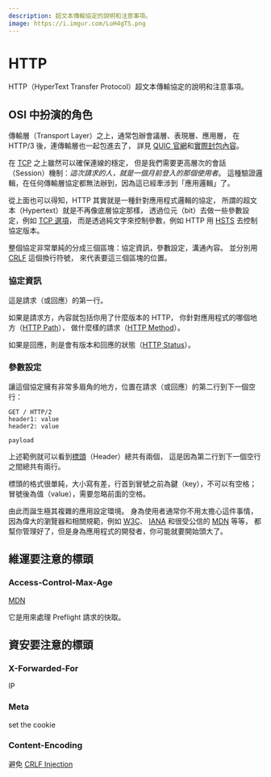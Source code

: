 ```yaml
---
description: 超文本傳輸協定的說明和注意事項。
image: https://i.imgur.com/LoH4gTS.png
---
```


# HTTP

HTTP（HyperText Transfer Protocol）超文本傳輸協定的說明和注意事項。

## OSI 中扮演的角色

傳輸層（Transport Layer）之上，通常包辦會議層、表現層、應用層，
在 HTTP/3 後，連傳輸層也一起包進去了，
詳見 [QUIC 官網](https://www.chromium.org/quic/)和[實際封包內容](https://quic.xargs.org/)。

在 [TCP](./tcp.md) 之上雖然可以確保連線的穩定，
但是我們需要更高層次的會話（Session）機制：*這次請求的人，就是一個月前登入的那個使用者*。
這種驗證邏輯，在任何傳輸層協定都無法辦到，因為這已經牽涉到「應用邏輯」了。

從上面也可以得知，HTTP 其實就是一種針對應用程式邏輯的協定，
所謂的超文本（Hypertext）就是不再像底層協定那樣，
透過位元（bit）去做一些參數設定，例如 [TCP 選項](./tcp.md/#tcp_2)，
而是透過純文字來控制參數，例如 HTTP 用 [HSTS](https://developer.mozilla.org/en-US/docs/Web/HTTP/Headers/Strict-Transport-Security) 去控制協定版本。

整個協定非常單純的分成三個區塊：協定資訊，參數設定，溝通內容。
並分別用 [CRLF](https://developer.mozilla.org/en-US/docs/Glossary/CRLF) 這個換行符號，
來代表要這三個區塊的位置。

### 協定資訊

這是請求（或回應）的第一行。

如果是請求方，內容就包括你用了什麼版本的 HTTP，
你針對應用程式的哪個地方（[HTTP Path](https://developer.mozilla.org/en-US/docs/Web/API/URL/pathname)），
做什麼樣的請求（[HTTP Method](https://developer.mozilla.org/en-US/docs/Web/HTTP/Methods)）。

如果是回應，則是會有版本和回應的狀態（[HTTP Status](https://developer.mozilla.org/en-US/docs/Web/HTTP/Status)）。

### 參數設定

讓這個協定擁有非常多眉角的地方，位置在請求（或回應）的第二行到下一個空行：

```text
GET / HTTP/2
header1: value
header2: value

payload
```

上述範例就可以看到[標頭](https://developer.mozilla.org/en-US/docs/Web/HTTP/Headers)（Header）總共有兩個，
這是因為第二行到下一個空行之間總共有兩行。

標頭的格式很單純，大小寫有差，行首到冒號之前為鍵（key），不可以有空格；
冒號後為值（value），需要忽略前面的空格。

由此而誕生極其複雜的應用設定環境。
身為使用者通常你不用太擔心這件事情，因為偉大的瀏覽器和相關規範，例如
[W3C](https://www.w3.org/standards/)、
[IANA](https://www.iana.org/assignments/message-headers/message-headers.xhtml#perm-headers)
和很受公信的 [MDN](https://developer.mozilla.org/en-US/docs/Learn/Getting_started_with_the_web/The_web_and_web_standards) 等等，
都幫你管理好了，但是身為應用程式的開發者，你可能就要開始頭大了。

## 維運要注意的標頭

### Access-Control-Max-Age

[MDN](https://developer.mozilla.org/en-US/docs/Web/HTTP/Headers/Access-Control-Max-Age)

它是用來處理 Preflight 請求的快取。

## 資安要注意的標頭

### X-Forwarded-For

IP

### Meta

set the cookie

### Content-Encoding

避免 [CRLF Injection](https://www.praetorian.com/blog/using-crlf-injection-to-bypass-akamai-web-app-firewall/)
